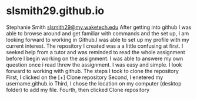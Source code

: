 # slsmith29.github.io
Stephanie Smith slsmith29@my.waketech.edu
After getting into github I was able to browse around and get familiar with commands and the set up, I am looking forward to working in Github.I was able to set up my profile with my current interest.
The repository I created was a a little confusing at first. I seeked help from a tutor and was reminded to read the whole assignment before I begin working on the assignment. I was able to answere my own question once i read threw the assignment. I was easy and simple. I look forward to working with github.
The steps I took to clone the repository 
First, I clicked on the [+] Clone repository
Second, I enetered my username.github.io
Third, I chose the location on my computer (desktop folder) to add my file.
Fourth, then clicked Clone repository